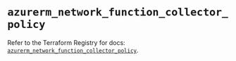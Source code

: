 # `azurerm_network_function_collector_policy`

Refer to the Terraform Registry for docs: [`azurerm_network_function_collector_policy`](https://registry.terraform.io/providers/hashicorp/azurerm/3.104.0/docs/resources/network_function_collector_policy).
